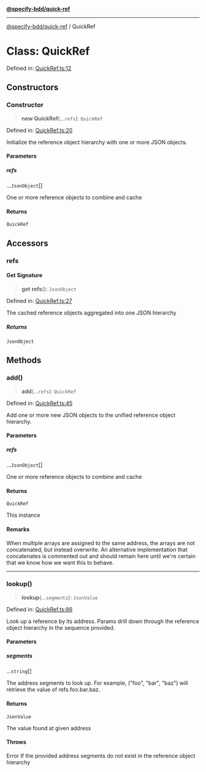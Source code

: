 [**@specify-bdd/quick-ref**](../README.md)

***

[@specify-bdd/quick-ref](../README.md) / QuickRef

# Class: QuickRef

Defined in: [QuickRef.ts:12](https://github.com/specify-bdd/specify-core/blob/f886d17f9d8689640b41a37f683750a408f0c53c/modules/@specify-bdd/quick-ref/src/lib/QuickRef.ts#L12)

## Constructors

### Constructor

> **new QuickRef**(...`refs`): `QuickRef`

Defined in: [QuickRef.ts:20](https://github.com/specify-bdd/specify-core/blob/f886d17f9d8689640b41a37f683750a408f0c53c/modules/@specify-bdd/quick-ref/src/lib/QuickRef.ts#L20)

Initialize the reference object hierarchy with one or more JSON objects.

#### Parameters

##### refs

...`JsonObject`[]

One or more reference objects to combine and cache

#### Returns

`QuickRef`

## Accessors

### refs

#### Get Signature

> **get** **refs**(): `JsonObject`

Defined in: [QuickRef.ts:27](https://github.com/specify-bdd/specify-core/blob/f886d17f9d8689640b41a37f683750a408f0c53c/modules/@specify-bdd/quick-ref/src/lib/QuickRef.ts#L27)

The cached reference objects aggregated into one JSON hierarchy

##### Returns

`JsonObject`

## Methods

### add()

> **add**(...`refs`): `QuickRef`

Defined in: [QuickRef.ts:45](https://github.com/specify-bdd/specify-core/blob/f886d17f9d8689640b41a37f683750a408f0c53c/modules/@specify-bdd/quick-ref/src/lib/QuickRef.ts#L45)

Add one or more new JSON objects to the unified reference object
hierarchy.

#### Parameters

##### refs

...`JsonObject`[]

One or more reference objects to combine and cache

#### Returns

`QuickRef`

This instance

#### Remarks

When multiple arrays are assigned to the same address, the arrays are
not concatenated, but instead overwrite.  An alternative implementation
that concatenates is commented out and should remain here until we're
certain that we know how we want this to behave.

***

### lookup()

> **lookup**(...`segments`): `JsonValue`

Defined in: [QuickRef.ts:86](https://github.com/specify-bdd/specify-core/blob/f886d17f9d8689640b41a37f683750a408f0c53c/modules/@specify-bdd/quick-ref/src/lib/QuickRef.ts#L86)

Look up a reference by its address.  Params drill down through the
reference object hierarchy in the sequence provided.

#### Parameters

##### segments

...`string`[]

The address segments to look up.  For example, ("foo",
                  "bar", "baz") will retrieve the value of
                  refs.foo.bar.baz.

#### Returns

`JsonValue`

The value found at given address

#### Throws

Error
If the provided address segments do not exist in the reference object
hierarchy
